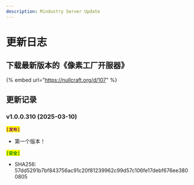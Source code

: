 ```yaml
---
description: Mindustry Server Update
---
```


# 更新日志

## 下载最新版本的《像素工厂开服器》

{% embed url="https://nullcraft.org/d/107" %}

## 更新记录

### v1.0.0.310 (2025-03-10)

<mark style="color:purple;">**`[发布]`**</mark>

* 第一个版本！

<mark style="color:green;">**`[安全]`**</mark>

* SHA256: 57dd5291b7bf843756ac91c20f81239962c99d57c106fe17debf676ee3800805

